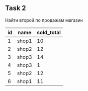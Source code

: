 ## Task 2
Найти второй по продажам магазин

|id|name |sold_total|
|--|-----|----------|
|1 |shop1|10        |
|2 |shop2|12        |
|3 |shop3|14        |
|4 |shop3|1         |
|5 |shop2|12        |
|6 |shop1|11        |


